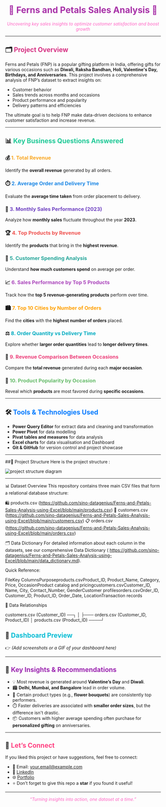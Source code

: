 <h1 align="center" style="color:#a832a8;">🌸 Ferns and Petals Sales Analysis 🌸</h1>
<p align="center" style="color:#ff66c4;"><i>Uncovering key sales insights to optimize customer satisfaction and boost growth</i></p>

---

## 🗂️ <span style="color:#d63384;">Project Overview</span>

Ferns and Petals (FNP) is a popular gifting platform in India, offering gifts for various occasions such as **Diwali, Raksha Bandhan, Holi, Valentine's Day, Birthdays, and Anniversaries**. This project involves a comprehensive analysis of FNP’s dataset to extract insights on:

- Customer behavior
- Sales trends across months and occasions
- Product performance and popularity
- Delivery patterns and efficiencies

The ultimate goal is to help FNP make data-driven decisions to enhance customer satisfaction and increase revenue.

---

## 📊 <span style="color:#20c997;">Key Business Questions Answered</span>

### 💰 <span style="color:#f9a825;">1. Total Revenue</span>
Identify the **overall revenue** generated by all orders.

### ⏱️ <span style="color:#1e88e5;">2. Average Order and Delivery Time</span>
Evaluate the **average time taken** from order placement to delivery.

### 📆 <span style="color:#6f42c1;">3. Monthly Sales Performance (2023)</span>
Analyze how **monthly sales** fluctuate throughout the year **2023**.

### 🏆 <span style="color:#ef5350;">4. Top Products by Revenue</span>
Identify the **products** that bring in the **highest revenue**.

### 🧾 <span style="color:#26a69a;">5. Customer Spending Analysis</span>
Understand **how much customers spend** on average per order.

### 📈 <span style="color:#ab47bc;">6. Sales Performance by Top 5 Products</span>
Track how the **top 5 revenue-generating products** perform over time.

### 🏙️ <span style="color:#ffa000;">7. Top 10 Cities by Number of Orders</span>
Find the **cities** with the **highest number of orders** placed.

### ⚖️ <span style="color:#00acc1;">8. Order Quantity vs Delivery Time</span>
Explore whether **larger order quantities** lead to **longer delivery times**.

### 🎉 <span style="color:#ec407a;">9. Revenue Comparison Between Occasions</span>
Compare the **total revenue** generated during each **major occasion**.

### 🎁 <span style="color:#66bb6a;">10. Product Popularity by Occasion</span>
Reveal which **products** are most favored during **specific occasions**.

---

## 🛠️ <span style="color:#007bff;">Tools & Technologies Used</span>

- **Power Query Editor** for extract data and cleaning and transformation
- **Power Pivot** for data modelling
- **Pivat tables and measures** for data analysis
- **Excel charts** for data visualisation and Dashboard
- **Git & GitHub** for version control and project showcase

---

##📁 Project Structure
Here is the  project structure : 

![project structure diagram](https://github.com/user-attachments/assets/77e9caaf-990f-40a0-8694-6c2e64bb0ee3)

---

📊 Dataset Overview
This repository contains three main CSV files that form a relational database structure:

🛍️ products.csv (https://github.com/sino-datagenius/Ferns-and-Petals-Sales-Analysis-using-Excel/blob/main/products.csv)
👥 customers.csv (https://github.com/sino-datagenius/Ferns-and-Petals-Sales-Analysis-using-Excel/blob/main/customers.csv)
📋 orders.csv (https://github.com/sino-datagenius/Ferns-and-Petals-Sales-Analysis-using-Excel/blob/main/orders.csv)

🗂️ Data Dictionary
For detailed information about each column in the datasets, see our comprehensive Data Dictionary ( https://github.com/sino-datagenius/Ferns-and-Petals-Sales-Analysis-using-Excel/blob/main/data_dictionary.md).

Quick Reference:

FileKey ColumnsPurposeproducts.csvProduct_ID, Product_Name, Category, Price, OccasionProduct catalog and pricingcustomers.csvCustomer_ID, Name, City, Contact_Number, GenderCustomer profilesorders.csvOrder_ID, Customer_ID, Product_ID, Order_Date, LocationTransaction records

🔄 Data Relationships

customers.csv (Customer_ID) ──┐
                              │
                              ├─── orders.csv (Customer_ID, Product_ID)
                              │
products.csv (Product_ID) ────┘


## 📸 <span style="color:#00bcd4;">Dashboard Preview</span>

👉 *(Add screenshots or a GIF of your dashboard here)*

---

## 🚀 <span style="color:#9c27b0;">Key Insights & Recommendations</span>

- 💡 Most revenue is generated around **Valentine’s Day** and **Diwali**.
- 🏙️ **Delhi, Mumbai, and Bangalore** lead in order volume.
- 🎁 Certain product types (e.g., **flower bouquets**) are consistently top performers.
- ⏱️ Faster deliveries are associated with **smaller order sizes**, but the difference isn't drastic.
- 📦 Customers with higher average spending often purchase for **personalized gifting** on anniversaries.

---

## 🙌 <span style="color:#ff4081;">Let’s Connect</span>

If you liked this project or have suggestions, feel free to connect:

- 📧 Email: your.email@example.com  
- 💼 [LinkedIn](https://linkedin.com/in/yourusername)  
- 🌐 [Portfolio](https://yourportfolio.com)  
- ⭐ Don’t forget to give this repo a **star** if you found it useful!

---

<p align="center" style="color:#ff66c4;"><i>“Turning insights into action, one dataset at a time.”</i></p>
